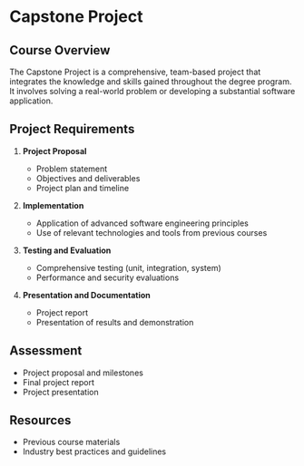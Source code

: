 # Capstone Project

## Course Overview
The Capstone Project is a comprehensive, team-based project that integrates the knowledge and skills gained throughout the degree program. It involves solving a real-world problem or developing a substantial software application.

## Project Requirements
1. **Project Proposal**
   - Problem statement
   - Objectives and deliverables
   - Project plan and timeline

2. **Implementation**
   - Application of advanced software engineering principles
   - Use of relevant technologies and tools from previous courses

3. **Testing and Evaluation**
   - Comprehensive testing (unit, integration, system)
   - Performance and security evaluations

4. **Presentation and Documentation**
   - Project report
   - Presentation of results and demonstration

## Assessment
- Project proposal and milestones
- Final project report
- Project presentation

## Resources
- Previous course materials
- Industry best practices and guidelines

